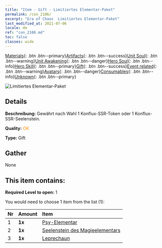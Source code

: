 ```yaml
---
title: "Item - Gift - Limitiertes Elementar-Paket"
permalink: /con_2106/
excerpt: "Era of Chaos  Limitiertes Elementar-Paket"
last_modified_at: 2021-07-06
locale: de
ref: "con_2106.md"
toc: false
classes: wide
---
```

 [Materials](/ItemsDE/){: .btn .btn--primary}[Artifacts](/ItemsDE/Artifacts/){: .btn .btn--success}[Unit Soul](/ItemsDE/UnitSoul/){: .btn .btn--warning}[Unit Awakening](/ItemsDE/UnitAwakening/){: .btn .btn--danger}[Hero Soul](/ItemsDE/HeroSoul/){: .btn .btn--info}[Hero Skill](/ItemsDE/HeroSkill/){: .btn .btn--primary}[Gift](/ItemsDE/Gift/){: .btn .btn--success}[Event related](/ItemsDE/Events/){: .btn .btn--warning}[Avatars](/ItemsDE/Avatars/){: .btn .btn--danger}[Consumables](/ItemsDE/Consumables/){: .btn .btn--info}[Unknown](/ItemsDE/Unknown/){: .btn .btn--primary}

 ![Limitiertes Elementar-Paket](/images/t/i_994007.png)

## Details
 **Beschreibung:** Gewährt nach Wahl 1 Konflux-SSR-Token oder 1 Konflux-SSR-Seelenstein.

 **Quality:** <span style="color: #FF8C00">OK</span>

 **Type:** Gift

## Gather

  None

## This item contains:

 **Required Level to open:** 1

 You would need to choose 1 item from the list (1):

  | Nr | Amount |     Item    |
  |:---|:-------|:------------|
  | 1 |  **1x** | [Psy-Elementar](/ItemsDE/unt_267/) |  | 
  | 2 |  **1x** | [Seelenstein des Magieelementars](/ItemsDE/unt_347/) |  | 
  | 3 |  **1x** | [Leprechaun](/ItemsDE/unt_270/) |  | 
